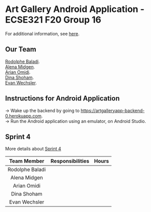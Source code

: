 # Art Gallery Android Application - ECSE321 F20 Group 16

For additional information, see [here](https://github.com/McGill-ECSE321-Fall2020/project-group-16/tree/master#art-gallery-system---ecse321-f20-group-16).  

## Our Team

[Rodolphe Baladi](https://github.com/rodolphebaladi).  
[Alena Midgen](https://github.com/alenamidgen).  
[Arian Omidi](https://github.com/ArianOmidi).  
[Dina Shoham](https://github.com/dina-shoham).  
[Evan Wechsler](https://github.com/evanwechsler).  


## Instructions for Android Application  
-> Wake up the backend by going to https://artgalleryapp-backend-0.herokuapp.com.  
-> Run the Android application using an emulator, on Android Studio.  
  
## Sprint 4

More details about [Sprint 4](https://github.com/McGill-ECSE321-Fall2020/project-group-16/wiki#sprint-4)

|**Team Member**|**Responsibilities**|**Hours**|
|:-------------:|:-------------------|:-------:|
|Rodolphe Baladi|        |         |
|Alena Midgen   |        |         |
|Arian Omidi    |        |         |
|Dina Shoham    |        |         |
|Evan Wechsler  |        |         |
